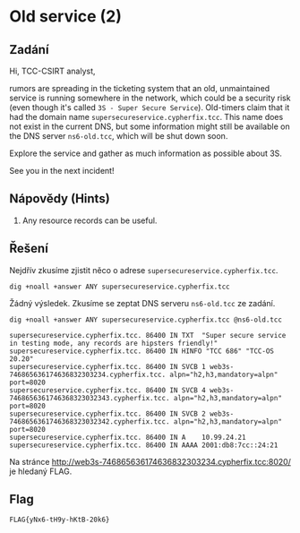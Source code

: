 # Old service (2)

## Zadání

Hi, TCC-CSIRT analyst,

rumors are spreading in the ticketing system that an old, unmaintained service is running somewhere in the network, which could be a security risk (even though it's called `3S - Super Secure Service`). Old-timers claim that it had the domain name `supersecureservice.cypherfix.tcc`. This name does not exist in the current DNS, but some information might still be available on the DNS server `ns6-old.tcc`, which will be shut down soon.

Explore the service and gather as much information as possible about 3S.

See you in the next incident!

## Nápovědy (Hints)

1. Any resource records can be useful.

## Řešení

Nejdřív zkusíme zjistit něco o adrese `supersecureservice.cypherfix.tcc`.

`dig +noall +answer ANY supersecureservice.cypherfix.tcc`

Žádný výsledek. Zkusíme se zeptat DNS serveru `ns6-old.tcc` ze zadání.

`dig +noall +answer ANY supersecureservice.cypherfix.tcc @ns6-old.tcc`

```test
supersecureservice.cypherfix.tcc. 86400 IN TXT  "Super secure service in testing mode, any records are hipsters friendly!"
supersecureservice.cypherfix.tcc. 86400 IN HINFO "TCC 686" "TCC-OS 20.20"
supersecureservice.cypherfix.tcc. 86400 IN SVCB 1 web3s-746865636174636832303234.cypherfix.tcc. alpn="h2,h3,mandatory=alpn" port=8020
supersecureservice.cypherfix.tcc. 86400 IN SVCB 4 web3s-7468656361746368323032343.cypherfix.tcc. alpn="h2,h3,mandatory=alpn" port=8020
supersecureservice.cypherfix.tcc. 86400 IN SVCB 2 web3s-7468656361746368323032342.cypherfix.tcc. alpn="h2,h3,mandatory=alpn" port=8020
supersecureservice.cypherfix.tcc. 86400 IN A    10.99.24.21
supersecureservice.cypherfix.tcc. 86400 IN AAAA 2001:db8:7cc::24:21
```

Na stránce <http://web3s-746865636174636832303234.cypherfix.tcc:8020/> je hledaný FLAG.

## Flag

`FLAG{yNx6-tH9y-hKtB-20k6}`
